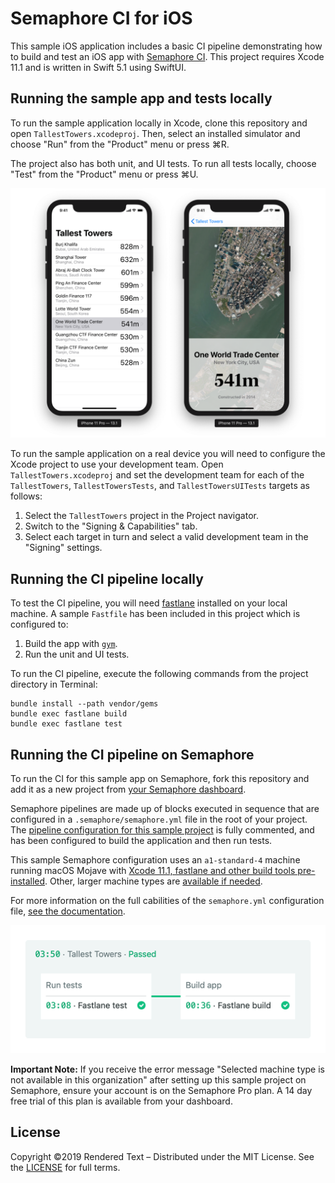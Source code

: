 # Semaphore CI for iOS

This sample iOS application includes a basic CI pipeline demonstrating how to build and test an iOS app with [Semaphore CI](https://semaphoreci.com). This project requires Xcode 11.1 and is written in Swift 5.1 using SwiftUI.

## Running the sample app and tests locally

To run the sample application locally in Xcode, clone this repository and open `TallestTowers.xcodeproj`. Then, select an installed simulator and choose "Run" from the "Product" menu or press ⌘R.

The project also has both unit, and UI tests. To run all tests locally, choose "Test" from the "Product" menu or press ⌘U.  

![Sample project running in the iOS Simulator](Images/TallestTowers.png)

To run the sample application on a real device you will need to configure the Xcode project to use your development team. Open `TallestTowers.xcodeproj` and set the development team for each of the `TallestTowers`, `TallestTowersTests`, and `TallestTowersUITests` targets as follows:

1. Select the `TallestTowers` project in the Project navigator.
2. Switch to the "Signing & Capabilities" tab.
3. Select each target in turn and select a valid development team in the "Signing" settings.

## Running the CI pipeline locally

To test the CI pipeline, you will need [fastlane](https://fastlane.tools) installed on your local machine. A sample `Fastfile` has been included in this project which is configured to:

1. Build the app with [`gym`](https://docs.fastlane.tools/actions/gym/).
2. Run the unit and UI tests.

To run the CI pipeline, execute the following commands from the project directory in Terminal:

```
bundle install --path vendor/gems
bundle exec fastlane build
bundle exec fastlane test
```

## Running the CI pipeline on Semaphore

To run the CI for this sample app on Semaphore, fork this repository and add it as a new project from [your Semaphore dashboard](https://id.semaphoreci.com/init_auth).

Semaphore pipelines are made up of blocks executed in sequence that are configured in a `.semaphore/semaphore.yml` file in the root of your project. The [pipeline configuration for this sample project](.semaphore/semaphore.yml) is fully commented, and has been configured to build the application and then run tests.

This sample Semaphore configuration uses an `a1-standard-4` machine running macOS Mojave with [Xcode 11.1, fastlane and other build tools pre-installed](https://docs.semaphoreci.com/article/162-macos-mojave-xcode-11-image). Other, larger machine types are [available if needed](https://docs.semaphoreci.com/article/20-machine-types). 

For more information on the full cabilities of the `semaphore.yml` configuration file, [see the documentation](https://docs.semaphoreci.com/article/50-pipeline-yaml). 

![A passing iOS CI pipeline on Semaphore](Images/Pipeline.png)

**Important Note:** If you receive the error message "Selected machine type is not available in this organization" after setting up this sample project on Semaphore, ensure your account is on the Semaphore Pro plan. A 14 day free trial of this plan is available from your dashboard.

## License

Copyright ©2019 Rendered Text – Distributed under the MIT License. See the [LICENSE](LICENSE) for full terms.

